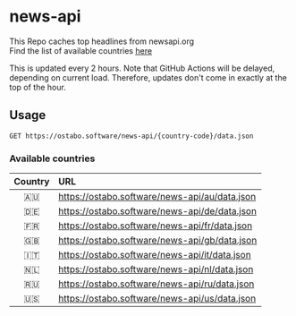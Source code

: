 # news-api

This Repo caches top headlines from newsapi.org  
Find the list of available countries <ins>[here](https://ostabo.software/news-api/)</ins>

This is updated every 2 hours.
Note that GitHub Actions will be delayed, depending on current load. Therefore, updates don't come in exactly at the top of the hour.

## Usage

```
GET https://ostabo.software/news-api/{country-code}/data.json
```

### Available countries
| Country  | URL                                           |
|:--------:|:----------------------------------------------|
|   🇦🇺   | https://ostabo.software/news-api/au/data.json |
|   🇩🇪   | https://ostabo.software/news-api/de/data.json |
|   🇫🇷   | https://ostabo.software/news-api/fr/data.json |
|   🇬🇧   | https://ostabo.software/news-api/gb/data.json |
|   🇮🇹   | https://ostabo.software/news-api/it/data.json |
|   🇳🇱   | https://ostabo.software/news-api/nl/data.json |
|   🇷🇺   | https://ostabo.software/news-api/ru/data.json |
|   🇺🇸   | https://ostabo.software/news-api/us/data.json |

